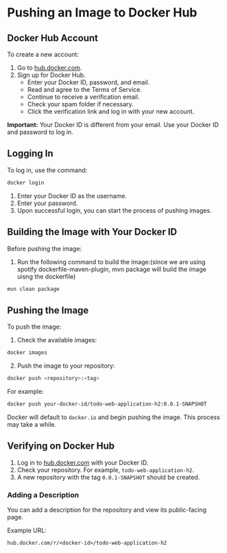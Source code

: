 # Pushing an Image to Docker Hub
## Docker Hub Account

To create a new account:

1. Go to [hub.docker.com](https://hub.docker.com).
2. Sign up for Docker Hub.
   - Enter your Docker ID, password, and email.
   - Read and agree to the Terms of Service.
   - Continue to receive a verification email.
   - Check your spam folder if necessary.
   - Click the verification link and log in with your new account.

**Important:** Your Docker ID is different from your email. Use your Docker ID and password to log in.

## Logging In

To log in, use the command:
```bash
docker login
```

1. Enter your Docker ID as the username.
2. Enter your password.
3. Upon successful login, you can start the process of pushing images.

## Building the Image with Your Docker ID

Before pushing the image:
1. Run the following command to build the image:(since we are using spotify dockerfile-maven-plugin, mvn package will build the image uisng the dockerfile)
```bash
mvn clean package
```

## Pushing the Image

To push the image:
1. Check the available images:
```bash
docker images
```
2. Push the image to your repository:
```bash
docker push <repository>:<tag>
```
For example:
```bash
docker push your-docker-id/todo-web-application-h2:0.0.1-SNAPSHOT
```

Docker will default to `docker.io` and begin pushing the image. This process may take a while.


## Verifying on Docker Hub

1. Log in to [hub.docker.com](https://hub.docker.com) with your Docker ID.
2. Check your repository. For example, `todo-web-application-h2`.
3. A new repository with the tag `0.0.1-SNAPSHOT` should be created.

### Adding a Description
You can add a description for the repository and view its public-facing page.

Example URL:
```
hub.docker.com/r/<docker-id>/todo-web-application-h2
```
